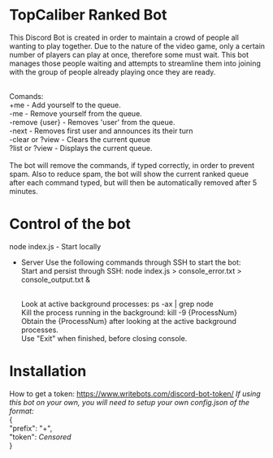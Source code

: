 TopCaliber Ranked Bot
====================
This Discord Bot is created in order to maintain a crowd of people all wanting to play together. Due to the nature of the video game, only a certain number of players can play at once, therefore some must wait. This bot manages those people waiting and attempts to streamline them into joining with the group of people already playing once they are ready.<br/><br/>

Comands: <br/>
+me 			- Add yourself to the queue.<br/>
-me 			- Remove yourself from the queue.<br/>
-remove {user}	- Removes 'user' from the queue.<br/>
-next			- Removes first user and announces its their turn<br/>
-clear or ?view	- Clears the current queue<br/>
?list or ?view	- Displays the current queue.<br/>
<br/>
The bot will remove the commands, if typed correctly, in order to prevent spam. Also to reduce spam, the bot will show the current ranked queue after each command typed, but will then be automatically removed after 5 minutes.


Control of the bot
====================

node index.js - Start locally

- Server
	Use the following commands through SSH to start the bot: 
	<br/>Start and persist through SSH: node index.js > console_error.txt > console_output.txt &

	<br/>Look at active background processes: ps -ax | grep node
	<br/>Kill the process running in the background: kill -9 {ProcessNum}
		<br/>Obtain the {ProcessNum} after looking at the active background processes.
	<br/>Use "Exit" when finished, before closing console.


Installation
====================

How to get a token: https://www.writebots.com/discord-bot-token/
*If using this bot on your own, you will need to setup your own config.json of the format:*
<br/>{<br/>
	"prefix": "+",<br/>
	"token": *Censored*<br/>
}<br/>
